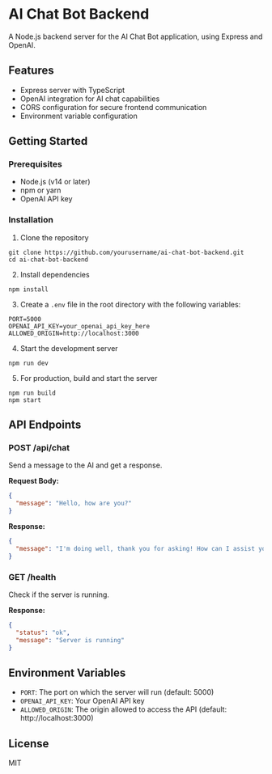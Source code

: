 # AI Chat Bot Backend

A Node.js backend server for the AI Chat Bot application, using Express and OpenAI.

## Features

- Express server with TypeScript
- OpenAI integration for AI chat capabilities
- CORS configuration for secure frontend communication
- Environment variable configuration

## Getting Started

### Prerequisites

- Node.js (v14 or later)
- npm or yarn
- OpenAI API key

### Installation

1. Clone the repository
```
git clone https://github.com/yourusername/ai-chat-bot-backend.git
cd ai-chat-bot-backend
```

2. Install dependencies
```
npm install
```

3. Create a `.env` file in the root directory with the following variables:
```
PORT=5000
OPENAI_API_KEY=your_openai_api_key_here
ALLOWED_ORIGIN=http://localhost:3000
```

4. Start the development server
```
npm run dev
```

5. For production, build and start the server
```
npm run build
npm start
```

## API Endpoints

### POST /api/chat
Send a message to the AI and get a response.

**Request Body:**
```json
{
  "message": "Hello, how are you?"
}
```

**Response:**
```json
{
  "message": "I'm doing well, thank you for asking! How can I assist you today?"
}
```

### GET /health
Check if the server is running.

**Response:**
```json
{
  "status": "ok",
  "message": "Server is running"
}
```

## Environment Variables

- `PORT`: The port on which the server will run (default: 5000)
- `OPENAI_API_KEY`: Your OpenAI API key
- `ALLOWED_ORIGIN`: The origin allowed to access the API (default: http://localhost:3000)

## License

MIT 